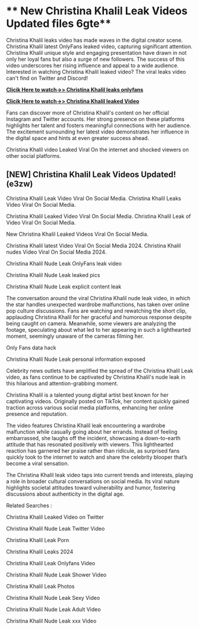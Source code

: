
# ** New Christina Khalil Leak Videos Updated files 6gte** #

  Christina Khalil leaks video has made waves in the digital creator scene.  Christina Khalil latest OnlyFans leaked video, capturing significant attention.  Christina Khalil unique style and engaging presentation have drawn in not only her loyal fans but also a surge of new followers. The success of this video underscores her rising influence and appeal to a wide audience. Interested in watching Christina Khalil leaked video? The viral leaks video can't find on Twitter and Discord!

**[Clicik Here to watch->>  Christina Khalil leaks onlyfans ](http://xflirt.top)**

**[Clicik Here to watch->>  Christina Khalil leaked Video](http://xflirt.top)**

Fans can discover more of Christina Khalil's content on her official Instagram and Twitter accounts. Her strong presence on these platforms highlights her talent and fosters meaningful connections with her audience. The excitement surrounding her latest video demonstrates her influence in the digital space and hints at even greater success ahead.

  Christina Khalil video Leaked Viral On the internet and shocked viewers on other social platforms.

## [NEW] Christina Khalil Leak Videos Updated!  (e3zw) ##

  Christina Khalil Leak Video Viral On Social Media.  Christina Khalil Leaks Video Viral On Social Media.

  Christina Khalil Leaked Video Viral On Social Media.  Christina Khalil Leak of Video Viral On Social Media.

New Christina Khalil Leaked Videos Viral On Social Media.

  Christina Khalil latest Video Viral On Social Media 2024.  Christina Khalil nudes Video Viral On Social Media 2024.

  Christina Khalil Nude Leak OnlyFans leak video

  Christina Khalil Nude Leak leaked pics

  Christina Khalil Nude Leak explicit content leak

The conversation around the viral Christina Khalil nude leak video, in which the star handles unexpected wardrobe malfunctions, has taken over online pop culture discussions. Fans are watching and rewatching the short clip, applauding Christina Khalil for her graceful and humorous response despite being caught on camera. Meanwhile, some viewers are analyzing the footage, speculating about what led to her appearing in such a lighthearted moment, seemingly unaware of the cameras filming her.

Only Fans data hack

  Christina Khalil Nude Leak personal information exposed

Celebrity news outlets have amplified the spread of the Christina Khalil Leak video, as fans continue to be captivated by Christina Khalil's nude leak in this hilarious and attention-grabbing moment.

  Christina Khalil is a talented young digital artist best known for her captivating videos. Originally posted on TikTok, her content quickly gained traction across various social media platforms, enhancing her online presence and reputation.

The video features Christina Khalil leak encountering a wardrobe malfunction while casually going about her errands. Instead of feeling embarrassed, she laughs off the incident, showcasing a down-to-earth attitude that has resonated positively with viewers. This lighthearted reaction has garnered her praise rather than ridicule, as surprised fans quickly took to the internet to watch and share the celebrity blooper that’s become a viral sensation.

The Christina Khalil leak video taps into current trends and interests, playing a role in broader cultural conversations on social media. Its viral nature highlights societal attitudes toward vulnerability and humor, fostering discussions about authenticity in the digital age.

Related Searches :

  Christina Khalil Leaked Video on Twitter

  Christina Khalil Nude Leak Twitter Video

  Christina Khalil Leak Porn

  Christina Khalil Leaks 2024

  Christina Khalil Leak Onlyfans Video

  Christina Khalil Nude Leak Shower Video

  Christina Khalil Leak Photos

  Christina Khalil Nude Leak Sexy Video

  Christina Khalil Nude Leak Adult Video

  Christina Khalil Nude Leak xxx Video


